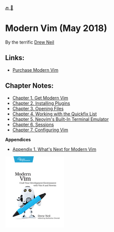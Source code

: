 [🔙 🏡](../README.md)

# Modern Vim (May 2018)

By the terrific [Drew Neil](https://pragprog.com/book/modvim/modern-vim)

## Links:

- [Purchase Modern Vim](https://pragprog.com/book/modvim/modern-vim)

## Chapter Notes:
- [Chapter 1. Get Modern Vim](ch01-get-modern-vim.md)
- [Chapter 2. Installing Plugins](ch02-installing-plugins.md)
- [Chapter 3. Opening Files](ch03-opening-files.md)
- [Chapter 4. Working with the Quickfix List](ch04-working-with-the-quickfix-list.md)
- [Chapter 5. Neovim's Built-In Terminal Emulator](ch05-neovims-built-in-terminal-emulator.md)
- [Chapter 6. Sessions](ch06-sessions.md)
- [Chapter 7. Configuring Vim](ch07-configuring-vim.md)

**Appendices**
- [Appendix 1. What's Next for Modern Vim](ap01-whats-next-for-modern-vim.md)

![book cover](cover.jpg)
